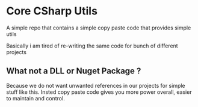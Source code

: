 # Core CSharp Utils
A simple repo that contains a simple copy paste code that provides simple utils

Basically i am tired of re-writing the same code for bunch of different projects

## What not a DLL or Nuget Package ?
Because we do not want unwanted references in our projects for simple stuff like this. Insted copy paste code gives you more power overall, easier to maintain and control. 
